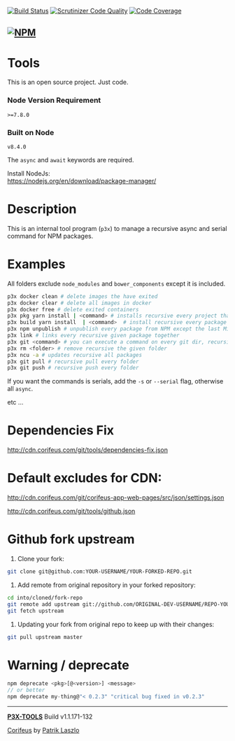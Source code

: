 [//]: #@corifeus-header

  [![Build Status](https://travis-ci.org/patrikx3/tools.svg?branch=master)](https://travis-ci.org/patrikx3/tools)  [![Scrutinizer Code Quality](https://scrutinizer-ci.com/g/patrikx3/tools/badges/quality-score.png?b=master)](https://scrutinizer-ci.com/g/patrikx3/tools/?branch=master)  [![Code Coverage](https://scrutinizer-ci.com/g/patrikx3/tools/badges/coverage.png?b=master)](https://scrutinizer-ci.com/g/patrikx3/tools/?branch=master) 

  
[![NPM](https://nodei.co/npm/p3x-tools.png?downloads=true&downloadRank=true&stars=true)](https://www.npmjs.com/package/p3x-tools/)
---

 
# Tools

This is an open source project. Just code.

### Node Version Requirement 
``` 
>=7.8.0 
```  
   
### Built on Node 
``` 
v8.4.0
```   
   
The ```async``` and ```await``` keywords are required.

Install NodeJs:    
https://nodejs.org/en/download/package-manager/    

# Description  

                        
[//]: #@corifeus-header:end

This is an internal tool program (```p3x```) to manage a recursive async and serial command for NPM packages.  

# Examples

All folders exclude ```node_modules``` and ```bower_components``` except it is included.

```bash
p3x docker clean # delete images the have exited
p3x docker clear # delete all images in docker
p3x docker free # delete exited containers
p3x pkg yarn install | <command> # installs recursive every project that has a package.json
p3x build yarn install  | <command>  # install recursive every package that has a corifeus-builder
p3x npm unpublish # unpublish every package from NPM except the last Minor version (Major.Minor.Build-Commit)
p3x link # links every recursive given package together
p3x git <command> # you can execute a command on every git dir, recursive
p3x rm <folder> # remove recursive the given folder
p3x ncu -a # updates recursive all packages
p3x git pull # recursive pull every folder
p3x git push # recursive push every folder
```

If you want the commands is serials, add the ```-s``` or ```--serial``` flag, otherwise all ```async```.

etc ...

# Dependencies Fix
http://cdn.corifeus.com/git/tools/dependencies-fix.json

# Default excludes for CDN:
http://cdn.corifeus.com/git/corifeus-app-web-pages/src/json/settings.json

http://cdn.corifeus.com/git/tools/github.json

# Github fork upstream

1. Clone your fork:

```bash
git clone git@github.com:YOUR-USERNAME/YOUR-FORKED-REPO.git
```

1. Add remote from original repository in your forked repository: 

```bash
cd into/cloned/fork-repo  
git remote add upstream git://github.com/ORIGINAL-DEV-USERNAME/REPO-YOU-FORKED-FROM.git  
git fetch upstream  
```

1. Updating your fork from original repo to keep up with their changes:

```bash
git pull upstream master
```
    
# Warning / deprecate
```js
npm deprecate <pkg>[@<version>] <message>
// or better
npm deprecate my-thing@"< 0.2.3" "critical bug fixed in v0.2.3"
```    
    
[//]: #@corifeus-footer

---

[**P3X-TOOLS**](https://pages.corifeus.com/tools) Build v1.1.171-132

[Corifeus](http://www.corifeus.com) by [Patrik Laszlo](http://patrikx3.com)

[//]: #@corifeus-footer:end
